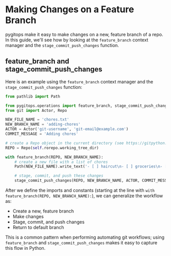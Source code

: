 # Making Changes on a Feature Branch

pygitops make it easy to make changes on a new, feature branch of a repo. In this guide, we'll see how by looking at the `feature_branch` context manager
and the `stage_commit_push_changes` function.

## feature_branch and stage_commit_push_changes

Here is an example using the `feature_branch` context manager and the `stage_commit_push_changes` function:

```python
from pathlib import Path

from pygitops.operations import feature_branch, stage_commit_push_changes
from git import Actor, Repo

NEW_FILE_NAME = 'chores.txt'
NEW_BRANCH_NAME = 'adding-chores'
ACTOR = Actor('git-username', 'git-email@example.com')
COMMIT_MESSAGE = 'Adding chores'

# create a Repo object in the current directory (see https://gitpython.readthedocs.io/en/stable/tutorial.html#meet-the-repo-type)
REPO = Repo(self.rorepo.working_tree_dir)

with feature_branch(REPO, NEW_BRANCH_NAME):
    # create a new file with a list of chores
    Path(NEW_FILE_NAME).write_text('- [ ] haircut\n- [ ] groceries\n- [ ] dishes')

    # stage, commit, and push these changes
    stage_commit_push_changes(REPO, NEW_BRANCH_NAME, ACTOR, COMMIT_MESSAGE)
```

After we define the imports and constants (starting at the line with `with feature_branch(REPO, NEW_BRANCH_NAME):`),
we can generalize the workflow as:

- Create a new, feature branch
- Make changes
- Stage, commit, and push changes
- Return to default branch

This is a common pattern when performing automating git workflows; using `feature_branch` and `stage_commit_push_changes` makes it easy to capture this flow in Python.
